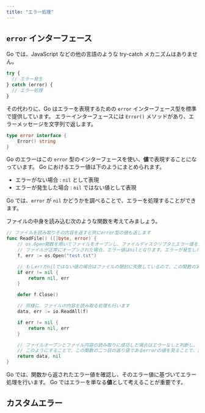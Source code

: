 ```yaml
---
title: "エラー処理"
---
```


## `error` インターフェース

Go では、JavaScript などの他の言語のような try-catch メカニズムはありません。

```js
try {
  // エラー発生
} catch (error) {
  // エラー処理
}
```

その代わりに、Go はエラーを表現するための `error` インターフェース型を標準で提供しています。
エラーインターフェースには `Error()` メソッドがあり、エラーメッセージを文字列で返します。

```go
type error interface {
    Error() string
}
```

Go のエラーはこの `error` 型のインターフェースを使い、**値**で表現することになっています。
Go におけるエラー値は下のようにまとめられます。

- エラーがない場合 : `nil` として表現
- エラーが発生した場合 : `nil` ではない値として表現

Go では、`error` が `nil` かどうかを調べることで、エラーを処理することができます。

ファイルの中身を読み込む次のような関数を考えてみましょう。

```go
// ファイルを読み取りその内容を返すと共にerror型の値も返します
func ReadFile() ([]byte, error) {
    // os.Open関数を用いてファイルをオープンし、ファイルディスクリプタとエラー値を返します
    // ファイルが正常にオープンされた場合、エラー値はnilとなります。エラーが発生した場合、エラー値はnilでない値になります
    f, err := os.Open("test.txt")

    // もしerrがnilではない値の場合はファイルの開封に失敗しているので、この関数の実行結果はエラーということになり、発生したエラーを値として返します
    if err != nil {
        return nil, err
    }

    defer f.Close()

    // 同様に、ファイルの内容を読み取る処理も行います
    data, err := io.ReadAll(f)

    if err != nil {
        return nil, err
    }

    // ファイルオープンとファイル内容の読み取りに成功した場合はエラーなしと判断し、この関数のエラーをnilとして返します
    // このようにすることで、この関数の二つ目の返り値であるerrorの値を見ることで、実行結果がエラーなのかエラーでないのかを関数外から判定することができます
    return data, nil
}
```

Go では、関数から返されたエラー値を確認し、そのエラー値に基づいてエラー処理を行います。
Go ではエラーを単なる**値**として考えることが重要です。

## カスタムエラー
